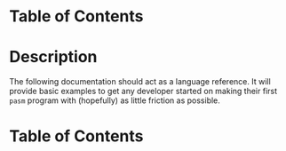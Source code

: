# Table of Contents

# Description
The following documentation should act as a language reference. It will provide basic examples to get any developer started on making their first `pasm` program with (hopefully) as little friction as possible.

# Table of Contents
